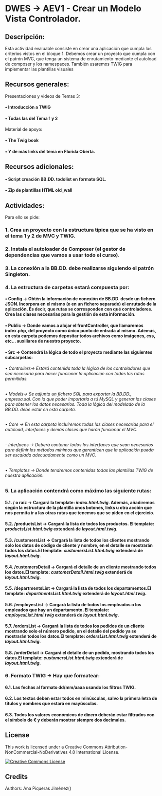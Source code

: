 # DWES → AEV1 - Crear un Modelo Vista Controlador.

## Descripción:

Esta actividad evaluable consiste en crear una aplicación que cumpla los criterios vistos en el bloque 1.
Debemos crear un proyecto que cumpla con el patrón MVC, que tenga un sistema de enrutamiento mediante el autoload de composer y los namespaces. También usaremos TWIG para implementar las plantillas visuales

## Recursos generales:

Presentaciones y videos de Temas 3:
#### • Introducción a TWIG
#### • Todas las del Tema 1 y 2
Material de apoyo:
#### • The Twig book
#### • Y de más links del tema en Florida Oberta.
## Recursos adicionales:
#### • Script creación BB.DD. todolist en formato SQL.
#### • Zip de plantillas HTML old_wall

## Actividades:
Para ello se pide:
### 1. Crea un proyecto con la estructura típica que se ha visto en el tema 1 y 2 de MVC y TWIG.
### 2. Instala el autoloader de Composer (el gestor de dependencias que vamos a usar todo el curso).
### 3. La conexión a la BB.DD. debe realizarse siguiendo el patrón Singleton.
### 4. La estructura de carpetas estará compuesta por:
#### •  Config → Obtén la información de conexión de BB.DD. desde un fichero JSON. Incorpora en el mismo (o en un fichero separado) el enrutado de la aplicación. Es decir, que rutas se corresponden con qué controladores. Crea las clases necesarias para la gestión de esta información.
#### • Public → Donde vamos a alojar el frontController, que llamaremos index.php, del proyecto como único punto de entrada al mismo. Además, en esta carpeta podemos depositar todos archivos como imágenes, css, etc… auxiliares de nuestro proyecto.
#### • Src → Contendrá la lógica de todo el proyecto mediante las siguientes subcarpetas:
###### • Controllers→ Estará contenida toda la lógica de los controladores que sea necesaria para hacer funcionar la aplicación con todas las rutas permitidas.
###### • Models→ Se adjunta un fichero SQL para exportar la BB.DD., empresa.sql. Con la que poder importarla a tú MySQL y generar las clases para obtener los datos necesarios. Toda la lógica del modelado de la BB.DD. debe estar en esta carpeta.
###### • Core → En esta carpeta incluiremos todas las clases necesarias para el autoload, interfaces y demás clases que harán funcionar el MVC.
###### - Interfaces →  Deberá contener todos los interfaces que sean necesarios para definir los métodos mínimos que garanticen que la aplicación pueda ser escalada adecuadamente como un MVC.
###### • Templates → Donde tendremos contenidas todas las plantillas TWIG de nuestra aplicación.

### 5. La aplicación contendrá como máximo las siguiente rutas:
#### 5.1. / o raíz → Cargará la template: *index.html.twig*. Además, añadiremos según la estructura de la plantilla unos botones, links u otra acción que nos permita ir a las otras rutas que tenemos que se piden en el ejercicio.
#### 5.2. /productsList → Cargará la lista de todos los productos. El template: *productsList.html.twig* extenderá de *layout.html.twig*. 
#### 5.3. /customersList → Cargará la lista de todos los clientes mostrando solo los datos de código de cliente y nombre, en el detalle se mostrarán todos los datos.El template: *customersList.html.twig* extenderá de *layout.html.twig*.
#### 5.4. /customersDetail → Cargará el detalle de un cliente mostrando todos los datos.El template: *customerDetail.html.twig* extenderá de *layout.html.twig*.
#### 5.5. /departmentsList → Cargará la lista de todos los departamentos.El template: *departmentsList.html.twig* extenderá de *layout.html.twig*.
#### 5.6. /employesList → Cargará la lista de todos los empleados o los empleados que hay un departamento. El template: *employesList.html.twig* extenderá de *layout.html.twig*.
#### 5.7. /ordersList → Cargará la lista de todos los pedidos de un cliente mostrando solo el número pedido, en el detalle del pedido ya se mostrarán todos los datos.El template: *ordersList.html.twig* extenderá de *layout.html.twig*.
#### 5.8. /orderDetail → Cargará el detalle de un pedido, mostrando todos los datos.El template: *customersList.html.twig* extenderá de *layout.html.twig*.

### 6. Formato TWIG → Hay que formatear:
#### 6.1. Las fechas al formato dd/mm/aaaa usando los filtros TWIG.
#### 6.2. Los textos deben estar todos en minúsculas, salvo la primera letra de títulos y nombres que estará en mayúsculas.
#### 6.3. Todos los valores económicos de dinero deberán estar filtrados con el símbolo de € y deberán mostrar siempre dos decimales.

## License

This work is licensed under a Creative Commons Attribution-NonCommercial-NoDerivatives 4.0 International License.

<a rel="license" href="http://creativecommons.org/licenses/by-nc-nd/4.0/"><img alt="Creative Commons License" style="border-width:0" src="https://i.creativecommons.org/l/by-nc-nd/4.0/80x15.png" /></a>


## Credits

Authors: Ana Piqueras Jiménez([](https://github.com/)) 
